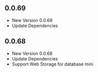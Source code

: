 ## 0.0.69

- New Version 0.0.69
- Update Dependencies
## 0.0.68

- New Version 0.0.68
- Update Dependencies
- Support Web Storage for database mini